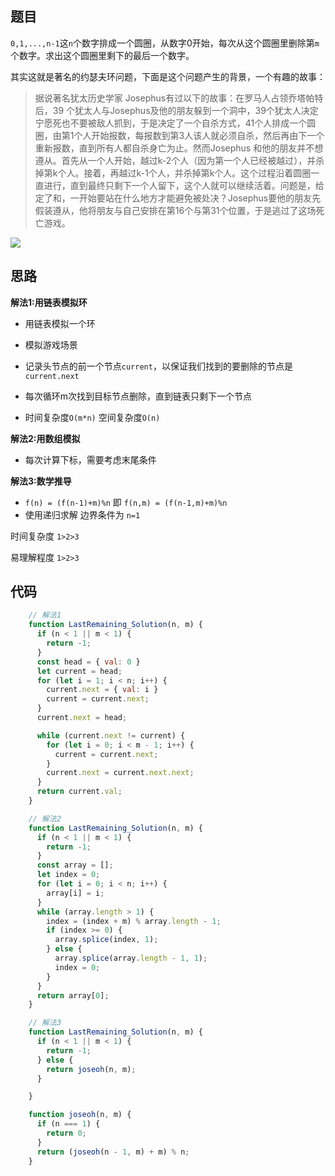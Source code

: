 ## 题目

`0,1,...,n-1`这`n`个数字排成一个圆圈，从数字0开始，每次从这个圆圈里删除第`m`个数字。求出这个圆圈里剩下的最后一个数字。


其实这就是著名的约瑟夫环问题，下面是这个问题产生的背景，一个有趣的故事：

> 据说著名犹太历史学家 Josephus有过以下的故事：在罗马人占领乔塔帕特后，39 个犹太人与Josephus及他的朋友躲到一个洞中，39个犹太人决定宁愿死也不要被敌人抓到，于是决定了一个自杀方式，41个人排成一个圆圈，由第1个人开始报数，每报数到第3人该人就必须自杀，然后再由下一个重新报数，直到所有人都自杀身亡为止。然而Josephus 和他的朋友并不想遵从。首先从一个人开始，越过k-2个人（因为第一个人已经被越过），并杀掉第k个人。接着，再越过k-1个人，并杀掉第k个人。这个过程沿着圆圈一直进行，直到最终只剩下一个人留下，这个人就可以继续活着。问题是，给定了和，一开始要站在什么地方才能避免被处决？Josephus要他的朋友先假装遵从，他将朋友与自己安排在第16个与第31个位置，于是逃过了这场死亡游戏。

![](/dist/img/yuesefu.jpg)

## 思路

**解法1:用链表模拟环**

- 用链表模拟一个环

- 模拟游戏场景

- 记录头节点的前一个节点`current`，以保证我们找到的要删除的节点是`current.next`

- 每次循环m次找到目标节点删除，直到链表只剩下一个节点

- 时间复杂度`O(m*n)` 空间复杂度`O(n)`

**解法2:用数组模拟**

- 每次计算下标，需要考虑末尾条件

**解法3:数学推导**

- `f(n) = (f(n-1)+m)%n` 即  `f(n,m) = (f(n-1,m)+m)%n`
- 使用递归求解 边界条件为 `n=1`


时间复杂度 `1>2>3`

易理解程度 `1>2>3`

## 代码

```js
    // 解法1
    function LastRemaining_Solution(n, m) {
      if (n < 1 || m < 1) {
        return -1;
      }
      const head = { val: 0 }
      let current = head;
      for (let i = 1; i < n; i++) {
        current.next = { val: i }
        current = current.next;
      }
      current.next = head;

      while (current.next != current) {
        for (let i = 0; i < m - 1; i++) {
          current = current.next;
        }
        current.next = current.next.next;
      }
      return current.val;
    }
```

```js
    // 解法2
    function LastRemaining_Solution(n, m) {
      if (n < 1 || m < 1) {
        return -1;
      }
      const array = [];
      let index = 0;
      for (let i = 0; i < n; i++) {
        array[i] = i;
      }
      while (array.length > 1) {
        index = (index + m) % array.length - 1;
        if (index >= 0) {
          array.splice(index, 1);
        } else {
          array.splice(array.length - 1, 1);
          index = 0;
        }
      }
      return array[0];
    }
```

```js
    // 解法3
    function LastRemaining_Solution(n, m) {
      if (n < 1 || m < 1) {
        return -1;
      } else {
        return joseoh(n, m);
      }

    }

    function joseoh(n, m) {
      if (n === 1) {
        return 0;
      }
      return (joseoh(n - 1, m) + m) % n;
    }
```